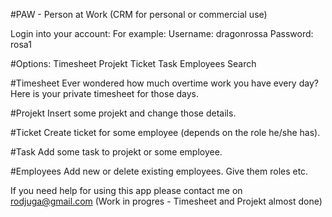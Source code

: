 #PAW - Person at Work (CRM for personal or commercial use)

Login into your account:
For example:
Username: dragonrossa
Password: rosa1

#Options:
Timesheet
Projekt
Ticket
Task
Employees
Search

#Timesheet
Ever wondered how much overtime work you have every day?
Here is your private timesheet for those days.

#Projekt
Insert some projekt and change those details.

#Ticket
Create ticket for some employee (depends on the role he/she has).

#Task
Add some task to projekt or some employee.

#Employees
Add new or delete existing employees.
Give them roles etc.


If you need help for using this app please contact me on rodjuga@gmail.com
(Work in progres - Timesheet and Projekt almost done)

